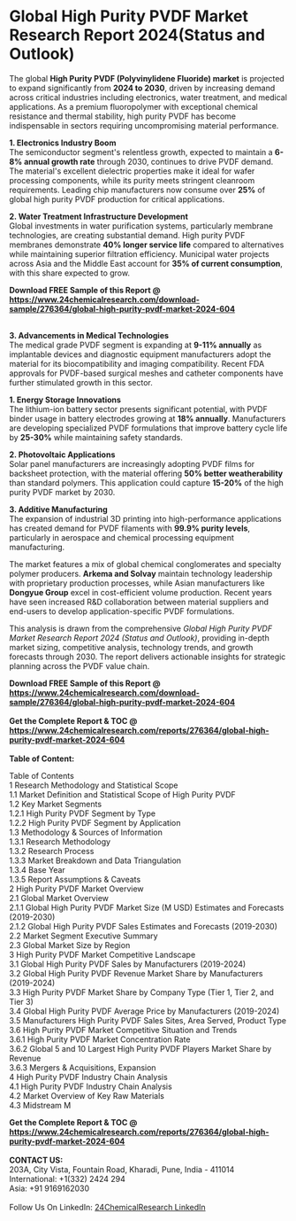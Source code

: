 <h1>Global High Purity PVDF Market Research Report 2024(Status and Outlook)</h1><p>The global <strong>High Purity PVDF (Polyvinylidene Fluoride) market</strong> is projected to expand significantly from <strong>2024 to 2030</strong>, driven by increasing demand across critical industries including electronics, water treatment, and medical applications. As a premium fluoropolymer with exceptional chemical resistance and thermal stability, high purity PVDF has become indispensable in sectors requiring uncompromising material performance.</p><p><strong>1. Electronics Industry Boom</strong><br>
The semiconductor segment's relentless growth, expected to maintain a <strong>6-8% annual growth rate</strong> through 2030, continues to drive PVDF demand. The material's excellent dielectric properties make it ideal for wafer processing components, while its purity meets stringent cleanroom requirements. Leading chip manufacturers now consume over <strong>25%</strong> of global high purity PVDF production for critical applications.</p><p><strong>2. Water Treatment Infrastructure Development</strong><br>
Global investments in water purification systems, particularly membrane technologies, are creating substantial demand. High purity PVDF membranes demonstrate <strong>40% longer service life</strong> compared to alternatives while maintaining superior filtration efficiency. Municipal water projects across Asia and the Middle East account for <strong>35% of current consumption</strong>, with this share expected to grow.</p><div><b>Download FREE Sample of this Report @ 
            <a href="https://www.24chemicalresearch.com/download-sample/276364/global-high-purity-pvdf-market-2024-604">
            https://www.24chemicalresearch.com/download-sample/276364/global-high-purity-pvdf-market-2024-604</a></b></div><br><p><strong>3. Advancements in Medical Technologies</strong><br>
The medical grade PVDF segment is expanding at <strong>9-11% annually</strong> as implantable devices and diagnostic equipment manufacturers adopt the material for its biocompatibility and imaging compatibility. Recent FDA approvals for PVDF-based surgical meshes and catheter components have further stimulated growth in this sector.</p><p><strong>1. Energy Storage Innovations</strong><br>
The lithium-ion battery sector presents significant potential, with PVDF binder usage in battery electrodes growing at <strong>18% annually</strong>. Manufacturers are developing specialized PVDF formulations that improve battery cycle life by <strong>25-30%</strong> while maintaining safety standards.</p><p><strong>2. Photovoltaic Applications</strong><br>
Solar panel manufacturers are increasingly adopting PVDF films for backsheet protection, with the material offering <strong>50% better weatherability</strong> than standard polymers. This application could capture <strong>15-20%</strong> of the high purity PVDF market by 2030.</p><p><strong>3. Additive Manufacturing</strong><br>
The expansion of industrial 3D printing into high-performance applications has created demand for PVDF filaments with <strong>99.9% purity levels</strong>, particularly in aerospace and chemical processing equipment manufacturing.</p><p>The market features a mix of global chemical conglomerates and specialty polymer producers. <strong>Arkema and Solvay</strong> maintain technology leadership with proprietary production processes, while Asian manufacturers like <strong>Dongyue Group</strong> excel in cost-efficient volume production. Recent years have seen increased R&amp;D collaboration between material suppliers and end-users to develop application-specific PVDF formulations.</p><p>This analysis is drawn from the comprehensive <em>Global High Purity PVDF Market Research Report 2024 (Status and Outlook)</em>, providing in-depth market sizing, competitive analysis, technology trends, and growth forecasts through 2030. The report delivers actionable insights for strategic planning across the PVDF value chain.</p><div><b>Download FREE Sample of this Report @ 
            <a href="https://www.24chemicalresearch.com/download-sample/276364/global-high-purity-pvdf-market-2024-604">
            https://www.24chemicalresearch.com/download-sample/276364/global-high-purity-pvdf-market-2024-604</a></b></div><br><div><b>Get the Complete Report & TOC @ 
            <a href="https://www.24chemicalresearch.com/reports/276364/global-high-purity-pvdf-market-2024-604">
            https://www.24chemicalresearch.com/reports/276364/global-high-purity-pvdf-market-2024-604</a></b></div><br>
            <b>Table of Content:</b><p>Table of Contents<br />
1 Research Methodology and Statistical Scope<br />
1.1 Market Definition and Statistical Scope of High Purity PVDF<br />
1.2 Key Market Segments<br />
1.2.1 High Purity PVDF Segment by Type<br />
1.2.2 High Purity PVDF Segment by Application<br />
1.3 Methodology & Sources of Information<br />
1.3.1 Research Methodology<br />
1.3.2 Research Process<br />
1.3.3 Market Breakdown and Data Triangulation<br />
1.3.4 Base Year<br />
1.3.5 Report Assumptions & Caveats<br />
2 High Purity PVDF Market Overview<br />
2.1 Global Market Overview<br />
2.1.1 Global High Purity PVDF Market Size (M USD) Estimates and Forecasts (2019-2030)<br />
2.1.2 Global High Purity PVDF Sales Estimates and Forecasts (2019-2030)<br />
2.2 Market Segment Executive Summary<br />
2.3 Global Market Size by Region<br />
3 High Purity PVDF Market Competitive Landscape<br />
3.1 Global High Purity PVDF Sales by Manufacturers (2019-2024)<br />
3.2 Global High Purity PVDF Revenue Market Share by Manufacturers (2019-2024)<br />
3.3 High Purity PVDF Market Share by Company Type (Tier 1, Tier 2, and Tier 3)<br />
3.4 Global High Purity PVDF Average Price by Manufacturers (2019-2024)<br />
3.5 Manufacturers High Purity PVDF Sales Sites, Area Served, Product Type<br />
3.6 High Purity PVDF Market Competitive Situation and Trends<br />
3.6.1 High Purity PVDF Market Concentration Rate<br />
3.6.2 Global 5 and 10 Largest High Purity PVDF Players Market Share by Revenue<br />
3.6.3 Mergers & Acquisitions, Expansion<br />
4 High Purity PVDF Industry Chain Analysis<br />
4.1 High Purity PVDF Industry Chain Analysis<br />
4.2 Market Overview of Key Raw Materials<br />
4.3 Midstream M</p><div><b>Get the Complete Report & TOC @ 
            <a href="https://www.24chemicalresearch.com/reports/276364/global-high-purity-pvdf-market-2024-604">
            https://www.24chemicalresearch.com/reports/276364/global-high-purity-pvdf-market-2024-604</a></b></div><br><b>CONTACT US:</b><br>
            203A, City Vista, Fountain Road, Kharadi, Pune, India - 411014<br>
            International: +1(332) 2424 294<br>
            Asia: +91 9169162030 <br><br>
            Follow Us On LinkedIn: <a href="https://www.linkedin.com/company/24chemicalresearch/">24ChemicalResearch LinkedIn</a>